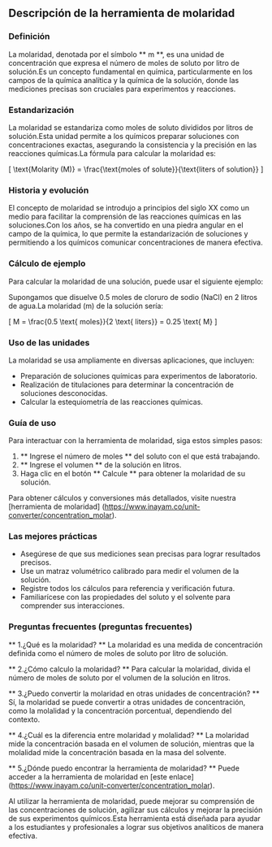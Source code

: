 ## Descripción de la herramienta de molaridad

### Definición
La molaridad, denotada por el símbolo ** m **, es una unidad de concentración que expresa el número de moles de soluto por litro de solución.Es un concepto fundamental en química, particularmente en los campos de la química analítica y la química de la solución, donde las mediciones precisas son cruciales para experimentos y reacciones.

### Estandarización
La molaridad se estandariza como moles de soluto divididos por litros de solución.Esta unidad permite a los químicos preparar soluciones con concentraciones exactas, asegurando la consistencia y la precisión en las reacciones químicas.La fórmula para calcular la molaridad es:

\[ \text{Molarity (M)} = \frac{\text{moles of solute}}{\text{liters of solution}} \]

### Historia y evolución
El concepto de molaridad se introdujo a principios del siglo XX como un medio para facilitar la comprensión de las reacciones químicas en las soluciones.Con los años, se ha convertido en una piedra angular en el campo de la química, lo que permite la estandarización de soluciones y permitiendo a los químicos comunicar concentraciones de manera efectiva.

### Cálculo de ejemplo
Para calcular la molaridad de una solución, puede usar el siguiente ejemplo:

Supongamos que disuelve 0.5 moles de cloruro de sodio (NaCl) en 2 litros de agua.La molaridad (m) de la solución sería:

\[ M = \frac{0.5 \text{ moles}}{2 \text{ liters}} = 0.25 \text{ M} \]

### Uso de las unidades
La molaridad se usa ampliamente en diversas aplicaciones, que incluyen:
- Preparación de soluciones químicas para experimentos de laboratorio.
- Realización de titulaciones para determinar la concentración de soluciones desconocidas.
- Calcular la estequiometría de las reacciones químicas.

### Guía de uso
Para interactuar con la herramienta de molaridad, siga estos simples pasos:
1. ** Ingrese el número de moles ** del soluto con el que está trabajando.
2. ** Ingrese el volumen ** de la solución en litros.
3. Haga clic en el botón ** Calcule ** para obtener la molaridad de su solución.

Para obtener cálculos y conversiones más detallados, visite nuestra [herramienta de molaridad] (https://www.inayam.co/unit-converter/concentration_molar).

### Las mejores prácticas
- Asegúrese de que sus mediciones sean precisas para lograr resultados precisos.
- Use un matraz volumétrico calibrado para medir el volumen de la solución.
- Registre todos los cálculos para referencia y verificación futura.
- Familiarícese con las propiedades del soluto y el solvente para comprender sus interacciones.

### Preguntas frecuentes (preguntas frecuentes)

** 1.¿Qué es la molaridad? **
La molaridad es una medida de concentración definida como el número de moles de soluto por litro de solución.

** 2.¿Cómo calculo la molaridad? **
Para calcular la molaridad, divida el número de moles de soluto por el volumen de la solución en litros.

** 3.¿Puedo convertir la molaridad en otras unidades de concentración? **
Sí, la molaridad se puede convertir a otras unidades de concentración, como la molalidad y la concentración porcentual, dependiendo del contexto.

** 4.¿Cuál es la diferencia entre molaridad y molalidad? **
La molaridad mide la concentración basada en el volumen de solución, mientras que la molalidad mide la concentración basada en la masa del solvente.

** 5.¿Dónde puedo encontrar la herramienta de molaridad? **
Puede acceder a la herramienta de molaridad en [este enlace] (https://www.inayam.co/unit-converter/concentration_molar).

Al utilizar la herramienta de molaridad, puede mejorar su comprensión de las concentraciones de solución, agilizar sus cálculos y mejorar la precisión de sus experimentos químicos.Esta herramienta está diseñada para ayudar a los estudiantes y profesionales a lograr sus objetivos analíticos de manera efectiva.